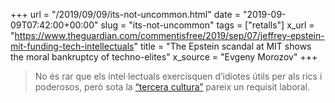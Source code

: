 +++
url = "/2019/09/09/its-not-uncommon.html"
date = "2019-09-09T07:42:00+00:00"
slug = "its-not-uncommon"
tags = ["retalls"]
x_url = "https://www.theguardian.com/commentisfree/2019/sep/07/jeffrey-epstein-mit-funding-tech-intellectuals"
title = "The Epstein scandal at MIT shows the moral bankruptcy of techno-elites"
x_source = "Evgeny Morozov"
+++

> No és rar que els intel·lectuals exercisquen d’idiotes útils per als rics i poderosos, però sota la [“tercera cultura”](https://www.edge.org/conversation/john_brockman-the-third-culture) pareix un requisit laboral.
